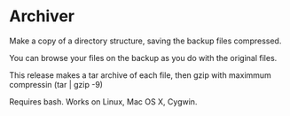 # Archiver

Make a copy of a directory structure, saving the backup files compressed.

You can browse your files on the backup as you do with the original files.

This release makes a tar archive of each file, then gzip with maximmum compressin (tar | gzip -9)

Requires bash.
Works on Linux, Mac OS X, Cygwin.
